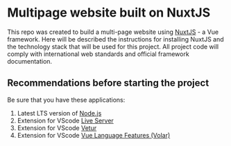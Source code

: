 # Multipage website built on NuxtJS

This repo was created to build a multi-page website using [NuxtJS](https://nuxtjs.org/) - a Vue framework. Here will be described the instructions for installing NuxtJS and the technology stack that will be used for this project. All project code will comply with international web standards and official framework documentation.

## Recommendations before starting the project

Be sure that you have these applications:
1. Latest LTS version of [Node.js](https://nodejs.org/en/)
2. Extension for VScode [Live Server](https://marketplace.visualstudio.com/items?itemName=ritwickdey.LiveServer)
3. Extension for VScode [Vetur](https://marketplace.visualstudio.com/items?itemName=octref.vetur)
4. Extension for VScode [Vue Language Features (Volar)](https://marketplace.visualstudio.com/items?itemName=Vue.volar)